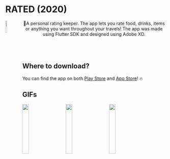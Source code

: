 # RATED (2020)
<img src="https://user-images.githubusercontent.com/31239471/73654645-8a6d3500-468c-11ea-9624-711c853ea587.png" height="10%" width="10%" align="left" />
<center>🌟A personal rating keeper. The app lets you rate food, drinks, items or anything you want throughout your travels! The app was made using Flutter SDK and designed using Adobe XD.</center>

<br>
<br>
<br>

## Where to download?
You can find the app on both [Play Store](https://play.google.com/store/apps/details?id=app.andersmhalvorsen.rated) and [App Store](https://apps.apple.com/us/app/id1526506878)! 🔥

## GIFs
<img src="https://user-images.githubusercontent.com/31239471/73666215-bb586480-46a2-11ea-8feb-ca09f979bb55.gif" width="20%" height="20%"></img>
&nbsp;
&nbsp;
&nbsp;
&nbsp;
<img src="https://user-images.githubusercontent.com/31239471/73666158-9ebc2c80-46a2-11ea-9a92-49e3876bfc7c.gif" width="20%" height="20%"></img>
&nbsp;
&nbsp;
&nbsp;
&nbsp;
<img src="https://user-images.githubusercontent.com/31239471/73666260-cf03cb00-46a2-11ea-8363-c07523230a89.gif" width="20%" height="20%"></img>
